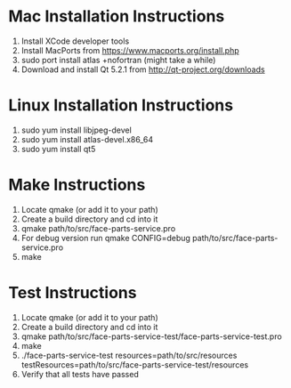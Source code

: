 # Mac Installation Instructions
1.  Install XCode developer tools
2.  Install MacPorts from https://www.macports.org/install.php
3.  sudo port install atlas +nofortran (might take a while)
4.  Download and install Qt 5.2.1 from http://qt-project.org/downloads

# Linux Installation Instructions
1.  sudo yum install libjpeg-devel
2.  sudo yum install atlas-devel.x86_64
3.  sudo yum install qt5

# Make Instructions
1.  Locate qmake (or add it to your path)
2.  Create a build directory and cd into it
3.  qmake path/to/src/face-parts-service.pro
  1. For debug version run qmake CONFIG=debug path/to/src/face-parts-service.pro
4.  make

# Test Instructions
1.  Locate qmake (or add it to your path)
2.  Create a build directory and cd into it
3.  qmake path/to/src/face-parts-service-test/face-parts-service-test.pro
4.  make
5.  ./face-parts-service-test resources=path/to/src/resources testResources=path/to/src/face-parts-service-test/resources
6.  Verify that all tests have passed